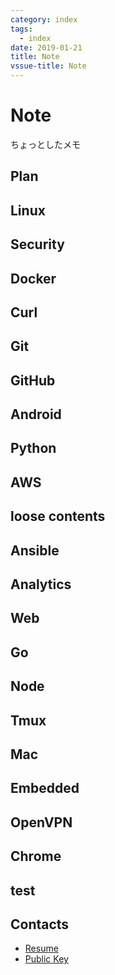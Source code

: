 ```yaml
---
category: index
tags:
  - index
date: 2019-01-21
title: Note
vssue-title: Note
---
```


# Note

ちょっとしたメモ

## Plan
<ListContents category="plan" />

## Linux
<ListContents category="linux" />

## Security

<ListContents category="security" />

## Docker

<ListContents category="docker" />

## Curl

<ListContents category="curl" />

## Git

<ListContents category="git" />

## GitHub

<ListContents category="github" />

## Android

<ListContents category="android" />

## Python

<ListContents category="python" />

## AWS

<ListContents category="aws" />

## loose contents

<ListContents category="loose" />

## Ansible

<ListContents category="ansible" />

## Analytics

<ListContents category="analytics" />

## Web

<ListContents category="web" />

## Go

<ListContents category="go" />

## Node

<ListContents category="node" />


## Tmux

<ListContents category="tmux" />

## Mac

<ListContents category="mac" />

## Embedded

<ListContents category="embedded" />

## OpenVPN

<ListContents category="openvpn" />

## Chrome

<ListContents category="chrome" />

## test

<ListContents category="test" />

## Contacts

- [Resume](https://tubone24.github.io/resume/)
- [Public Key](https://github.com/tubone24.keys)
